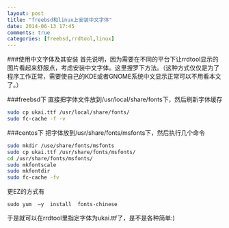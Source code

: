 ```yaml
---
layout: post
title: "freebsd和linux上安装中文字体"
date: 2014-06-13 17:45
comments: true
categories: [freebsd,rrdtool,linux]
---
```


###使用中文字体及其安装
首先说明，因为需要在不同的平台下让rrdtool显示的图片看起来舒服点，考虑安装中文字体。这里搜罗下方法。（这种方式仅仅是为了程序工作正常，需要使自己的KDE或者GNOME系统中文显示正常可以不用看本文了。）
<!-- more -->

###freebsd下
直接把字体文件放到/usr/local/share/fonts下，然后刷新字体缓存
```sh
sudo cp ukai.ttf /usr/local/share/fonts/
sudo fc-cache -f -v
```

###centos下
把字体放到/usr/share/fonts/msfonts下，然后执行几个命令
```sh
sudo mkdir /use/share/fonts/msfonts
sudo cp ukai.ttf /usr/share/fonts/msfonts/
cd /usr/share/fonts/msfonts/
sudo mkfontscale
sudo mkfontdir
sudo fc-cache -fv
```
更EZ的方式有
```
sudo yum  –y  install  fonts-chinese
```

于是就可以在rrdtool里指定字体为ukai.ttf了，是不是各种简单:)
